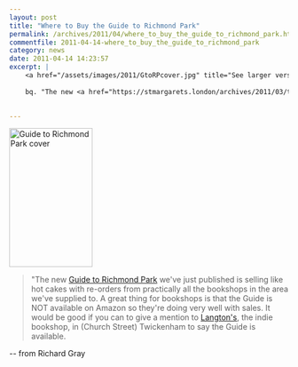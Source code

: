 ```yaml
---
layout: post
title: "Where to Buy the Guide to Richmond Park"
permalink: /archives/2011/04/where_to_buy_the_guide_to_richmond_park.html
commentfile: 2011-04-14-where_to_buy_the_guide_to_richmond_park
category: news
date: 2011-04-14 14:23:57
excerpt: |
    <a href="/assets/images/2011/GtoRPcover.jpg" title="See larger version of - Guide to Richmond Park cover"><img src="/assets/images/2011/GtoRPcover_thumb.jpg" width="150" height="250" alt="Guide to Richmond Park cover" class="photo right" /></a>
    
    bq. "The new <a href="https://stmargarets.london/archives/2011/03/the_friends_publish_the_first_guide_book_to_richmo.html">Guide to Richmond Park</a> we've just published is selling like hot cakes with re-orders from practically all the bookshops in the area we've supplied to.  A great thing for bookshops is that the Guide is NOT available on Amazon  so they're doing very well with sales.  It would be good if you can to give a mention to <a href="http://www.langtonsbookshop.com/,">Langton's</a> the indie bookshop, in (Church Street) Twickenham to say the Guide is available.
    

---
```


<a href="/assets/images/2011/GtoRPcover.jpg" title="See larger version of - Guide to Richmond Park cover"><img src="/assets/images/2011/GtoRPcover_thumb.jpg" width="150" height="250" alt="Guide to Richmond Park cover" class="photo right" /></a>

> "The new [Guide to Richmond Park](/archives/2011/03/the_friends_publish_the_first_guide_book_to_richmo.html) we've just published is selling like hot cakes with re-orders from practically all the bookshops in the area we've supplied to. A great thing for bookshops is that the Guide is NOT available on Amazon so they're doing very well with sales. It would be good if you can to give a mention to [Langton's](http://www.langtonsbookshop.com/), the indie bookshop, in (Church Street) Twickenham to say the Guide is available.

-- from Richard Gray
